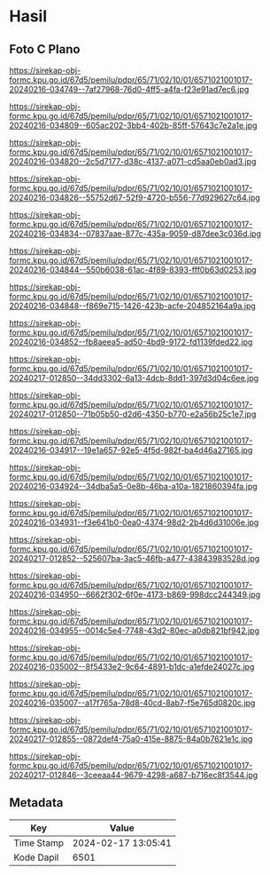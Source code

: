# Hasil

## Foto C Plano

https://sirekap-obj-formc.kpu.go.id/67d5/pemilu/pdpr/65/71/02/10/01/6571021001017-20240216-034749--7af27968-76d0-4ff5-a4fa-f23e91ad7ec6.jpg

https://sirekap-obj-formc.kpu.go.id/67d5/pemilu/pdpr/65/71/02/10/01/6571021001017-20240216-034809--605ac202-3bb4-402b-85ff-57643c7e2a1e.jpg

https://sirekap-obj-formc.kpu.go.id/67d5/pemilu/pdpr/65/71/02/10/01/6571021001017-20240216-034820--2c5d7177-d38c-4137-a071-cd5aa0eb0ad3.jpg

https://sirekap-obj-formc.kpu.go.id/67d5/pemilu/pdpr/65/71/02/10/01/6571021001017-20240216-034826--55752d67-52f9-4720-b556-77d929627c64.jpg

https://sirekap-obj-formc.kpu.go.id/67d5/pemilu/pdpr/65/71/02/10/01/6571021001017-20240216-034834--07837aae-877c-435a-9059-d87dee3c036d.jpg

https://sirekap-obj-formc.kpu.go.id/67d5/pemilu/pdpr/65/71/02/10/01/6571021001017-20240216-034844--550b6038-61ac-4f89-8393-fff0b63d0253.jpg

https://sirekap-obj-formc.kpu.go.id/67d5/pemilu/pdpr/65/71/02/10/01/6571021001017-20240216-034848--f869e715-1426-423b-acfe-204852164a9a.jpg

https://sirekap-obj-formc.kpu.go.id/67d5/pemilu/pdpr/65/71/02/10/01/6571021001017-20240216-034852--fb8aeea5-ad50-4bd9-9172-fd1139fded22.jpg

https://sirekap-obj-formc.kpu.go.id/67d5/pemilu/pdpr/65/71/02/10/01/6571021001017-20240217-012850--34dd3302-6a13-4dcb-8dd1-397d3d04c6ee.jpg

https://sirekap-obj-formc.kpu.go.id/67d5/pemilu/pdpr/65/71/02/10/01/6571021001017-20240217-012850--71b05b50-d2d6-4350-b770-e2a56b25c1e7.jpg

https://sirekap-obj-formc.kpu.go.id/67d5/pemilu/pdpr/65/71/02/10/01/6571021001017-20240216-034917--19e1a657-92e5-4f5d-982f-ba4d46a27165.jpg

https://sirekap-obj-formc.kpu.go.id/67d5/pemilu/pdpr/65/71/02/10/01/6571021001017-20240216-034924--34dba5a5-0e8b-46ba-a10a-1821860394fa.jpg

https://sirekap-obj-formc.kpu.go.id/67d5/pemilu/pdpr/65/71/02/10/01/6571021001017-20240216-034931--f3e641b0-0ea0-4374-98d2-2b4d6d31006e.jpg

https://sirekap-obj-formc.kpu.go.id/67d5/pemilu/pdpr/65/71/02/10/01/6571021001017-20240217-012852--525607ba-3ac5-46fb-a477-43843983528d.jpg

https://sirekap-obj-formc.kpu.go.id/67d5/pemilu/pdpr/65/71/02/10/01/6571021001017-20240216-034950--6662f302-6f0e-4173-b869-998dcc244349.jpg

https://sirekap-obj-formc.kpu.go.id/67d5/pemilu/pdpr/65/71/02/10/01/6571021001017-20240216-034955--0014c5e4-7748-43d2-80ec-a0db821bf942.jpg

https://sirekap-obj-formc.kpu.go.id/67d5/pemilu/pdpr/65/71/02/10/01/6571021001017-20240216-035002--8f5433e2-9c64-4891-b1dc-a1efde24027c.jpg

https://sirekap-obj-formc.kpu.go.id/67d5/pemilu/pdpr/65/71/02/10/01/6571021001017-20240216-035007--a17f765a-78d8-40cd-8ab7-f5e765d0820c.jpg

https://sirekap-obj-formc.kpu.go.id/67d5/pemilu/pdpr/65/71/02/10/01/6571021001017-20240217-012855--0872def4-75a0-415e-8875-84a0b7621e1c.jpg

https://sirekap-obj-formc.kpu.go.id/67d5/pemilu/pdpr/65/71/02/10/01/6571021001017-20240217-012846--3ceeaa44-9679-4298-a687-b716ec8f3544.jpg


## Metadata

| Key        | Value               |
| ---------- | ------------------- |
| Time Stamp | 2024-02-17 13:05:41 |
| Kode Dapil | 6501                |



